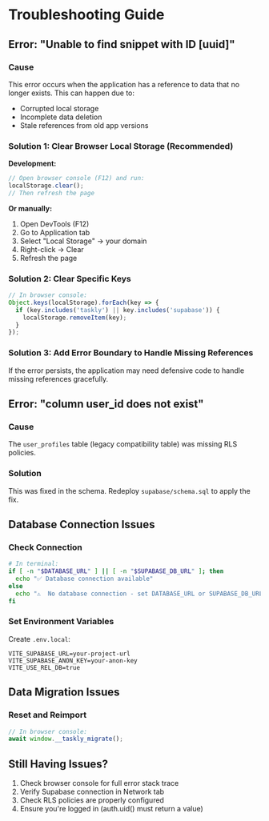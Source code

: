 # Troubleshooting Guide

## Error: "Unable to find snippet with ID [uuid]"

### Cause
This error occurs when the application has a reference to data that no longer exists. This can happen due to:
- Corrupted local storage
- Incomplete data deletion
- Stale references from old app versions

### Solution 1: Clear Browser Local Storage (Recommended)

**Development:**
```javascript
// Open browser console (F12) and run:
localStorage.clear();
// Then refresh the page
```

**Or manually:**
1. Open DevTools (F12)
2. Go to Application tab
3. Select "Local Storage" → your domain
4. Right-click → Clear
5. Refresh the page

### Solution 2: Clear Specific Keys

```javascript
// In browser console:
Object.keys(localStorage).forEach(key => {
  if (key.includes('taskly') || key.includes('supabase')) {
    localStorage.removeItem(key);
  }
});
```

### Solution 3: Add Error Boundary to Handle Missing References

If the error persists, the application may need defensive code to handle missing references gracefully.

## Error: "column user_id does not exist"

### Cause
The `user_profiles` table (legacy compatibility table) was missing RLS policies.

### Solution
This was fixed in the schema. Redeploy `supabase/schema.sql` to apply the fix.

## Database Connection Issues

### Check Connection
```bash
# In terminal:
if [ -n "$DATABASE_URL" ] || [ -n "$SUPABASE_DB_URL" ]; then 
  echo "✅ Database connection available"
else 
  echo "⚠️  No database connection - set DATABASE_URL or SUPABASE_DB_URL"
fi
```

### Set Environment Variables
Create `.env.local`:
```env
VITE_SUPABASE_URL=your-project-url
VITE_SUPABASE_ANON_KEY=your-anon-key
VITE_USE_REL_DB=true
```

## Data Migration Issues

### Reset and Reimport
```javascript
// In browser console:
await window.__taskly_migrate();
```

## Still Having Issues?

1. Check browser console for full error stack trace
2. Verify Supabase connection in Network tab
3. Check RLS policies are properly configured
4. Ensure you're logged in (auth.uid() must return a value)
